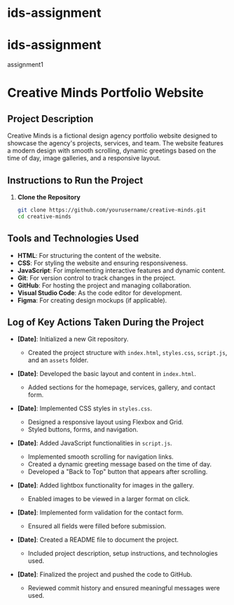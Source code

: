 # ids-assignment
# ids-assignment
assignment1
# Creative Minds Portfolio Website

## Project Description
Creative Minds is a fictional design agency portfolio website designed to showcase the agency's projects, services, and team. The website features a modern design with smooth scrolling, dynamic greetings based on the time of day, image galleries, and a responsive layout.

## Instructions to Run the Project
1. **Clone the Repository**
   ```bash
   git clone https://github.com/yourusername/creative-minds.git
   cd creative-minds
## Tools and Technologies Used
- **HTML**: For structuring the content of the website.
- **CSS**: For styling the website and ensuring responsiveness.
- **JavaScript**: For implementing interactive features and dynamic content.
- **Git**: For version control to track changes in the project.
- **GitHub**: For hosting the project and managing collaboration.
- **Visual Studio Code**: As the code editor for development.
- **Figma**: For creating design mockups (if applicable).

## Log of Key Actions Taken During the Project
- **[Date]**: Initialized a new Git repository.
  - Created the project structure with `index.html`, `styles.css`, `script.js`, and an `assets` folder.

- **[Date]**: Developed the basic layout and content in `index.html`.
  - Added sections for the homepage, services, gallery, and contact form.

- **[Date]**: Implemented CSS styles in `styles.css`.
  - Designed a responsive layout using Flexbox and Grid.
  - Styled buttons, forms, and navigation.

- **[Date]**: Added JavaScript functionalities in `script.js`.
  - Implemented smooth scrolling for navigation links.
  - Created a dynamic greeting message based on the time of day.
  - Developed a "Back to Top" button that appears after scrolling.

- **[Date]**: Added lightbox functionality for images in the gallery.
  - Enabled images to be viewed in a larger format on click.

- **[Date]**: Implemented form validation for the contact form.
  - Ensured all fields were filled before submission.

- **[Date]**: Created a README file to document the project.
  - Included project description, setup instructions, and technologies used.

- **[Date]**: Finalized the project and pushed the code to GitHub.
  - Reviewed commit history and ensured meaningful messages were used.

